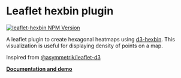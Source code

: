 # Leaflet hexbin plugin

[![leaflet-hexbin NPM Version](https://img.shields.io/npm/v/leaflet-hexbin?label=leaflet-hexbin)](https://www.npmjs.com/package/leaflet-hexbin)

 A leaflet plugin to create hexagonal heatmaps using [d3-hexbin](https://github.com/d3/d3-hexbin).
 This visualization is useful for displaying density of points on a map.

Inspired from [@asymmetrik/leaflet-d3](https://github.com/bluehalo/leaflet-d3)

**[Documentation and demo](https://lsdch.github.io/leaflet-hexbin/)**